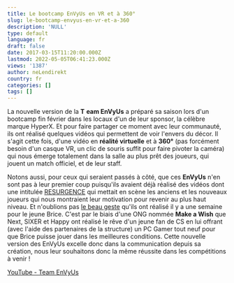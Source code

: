 ```yaml
---
title: Le bootcamp EnVyUs en VR et à 360°
slug: le-bootcamp-envyus-en-vr-et-a-360
description: 'NULL'
type: default
language: fr
draft: false
date: 2017-03-15T11:20:00.000Z
lastmod: 2022-05-05T06:41:23.000Z
views: '1387'
author: neLendirekt
country: fr
categories: []
tags: []
---
```

La nouvelle version de la **T** **eam EnVyUs** a préparé sa saison lors d'un bootcamp fin février dans les locaux d'un de leur sponsor, la célèbre marque HyperX. Et pour faire partager ce moment avec leur communauté, ils ont réalisé quelques vidéos qui permettent de voir l'envers du décor. Il s'agit cette fois, d'une vidéo en **réalité virtuelle** et à **360°** (pas forcément besoin d'un casque VR, un clic de souris suffit pour faire pivoter la caméra) qui nous émerge totalement dans la salle au plus prêt des joueurs, qui jouent un match officiel, et de leur staff.

Notons aussi, pour ceux qui seraient passés à côté, que ces **EnVyUs** n'en sont pas à leur premier coup puisqu'ils avaient déjà réalisé des vidéos dont une intitulée [RESURGENCE](https:///flash/search/363) qui mettait en scène les anciens et les nouveaux joueurs qui nous montraient leur motivation pour revenir au plus haut niveau. Et n'oublions pas [le beau geste](https:///flash/envyus-realise-un-beau-voeu/372) qu'ils ont réalisé il y a une semaine pour le jeune Brice. C'est par le biais d'une ONG nommée **Make a Wish** que Next, SIXER et Happy ont réalisé le rêve d'un jeune fan de CS en lui offrant (avec l'aide des partenaires de la structure) un PC Gamer tout neuf pour que Brice puisse jouer dans les meilleures conditions. Cette nouvelle version des EnVyUs excelle donc dans la communication depuis sa création, nous leur souhaitons donc la même réussite dans les compétitions à venir !

[YouTube - Team EnVyUs](https://www.youtube.com/user/TeamEnVyUs/videos)
